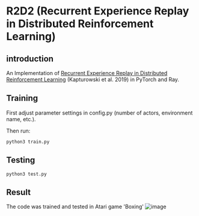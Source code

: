 # R2D2 (Recurrent Experience Replay in Distributed Reinforcement Learning)
## introduction
An Implementation of [Recurrent Experience Replay in Distributed Reinforcement Learning](https://openreview.net/forum?id=r1lyTjAqYX) (Kapturowski et al. 2019) in PyTorch and Ray.

## Training
First adjust parameter settings in config.py (number of actors, environment name, etc.).

Then run:
```
python3 train.py
```
## Testing
```
python3 test.py
```
## Result
The code was trained and tested in Atari game 'Boxing'
 ![image](https://github.com/ZiyuanMa/R2D2/blob/main/images/Boxing.jpg)






